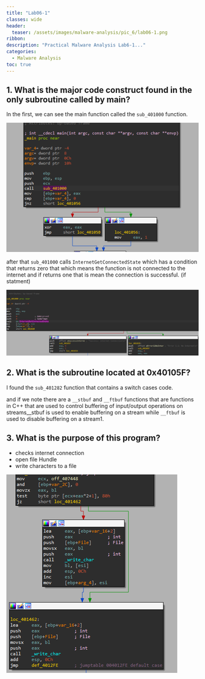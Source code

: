 ```yaml
---
title: "Lab06-1"
classes: wide
header:
  teaser: /assets/images/malware-analysis/pic_6/lab06-1.png
ribbon:
description: "Practical Malware Analysis Lab6-1..."
categories:
  - Malware Analysis
toc: true
---
```


## 1. What is the major code construct found in the only subroutine called by main?

In the first, we can see the main function called the `sub_401000` function.

![error](/assets/images/malware-analysis/pic_6/main_func.png)

after that `sub_401000` calls `InternetGetConnectedState` which has a condition that returns zero that which means the function is not connected to the internet and if returns one that is mean the connection is successful. (if statment)

![error](/assets/images/malware-analysis/pic_6/if_statment.png)


## 2. What is the subroutine located at 0x40105F?

I found the `sub_401282` function that contains a switch cases code.

and if we note there are a `__stbuf` and `__ftbuf` functions that are functions in C++ that are used to control buffering of input/output operations on streams__stbuf is used to enable buffering on a stream while `__ftbuf` is used to disable buffering on a stream1.

## 3. What is the purpose of this program?

 - checks internet connection 
 - open file Hundle 
 - write characters to a file

 ![error](/assets/images/malware-analysis/pic_6/write_file.png)


